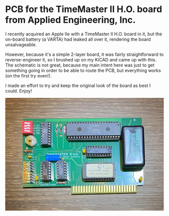 # PCB for the TimeMaster II H.O. board from Applied Engineering, Inc.

I recently acquired an Apple IIe with a TimeMaster II H.O. board in it, but the on-board battery (a VARTA) had leaked all over it, rendering the board unsalvageable.

However, because it's a simple 2-layer board, it was fairly straightforward to reverse-engineer it, so I brushed up on my KiCAD and came up with this. The schematic is not great, because my main intent here was just to get something going in order to be able to route the PCB, but everything works (on the first try even!).

I made an effort to try and keep the original look of the board as best I could. Enjoy!

![Time Master II H.O. Board](./board.png)
